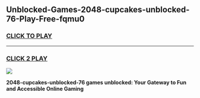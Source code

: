 
## Unblocked-Games-2048-cupcakes-unblocked-76-Play-Free-fqmu0
<h3>
<a href="https://premium76.site?title=2048-cupcakes-unblocked-76&ref=12A">CLICK TO PLAY</a></h3>
<hr>

<h3>
<a href="https://premium76.site?title=2048-cupcakes-unblocked-76&ref=12A">CLICK 2 PLAY</a>
  
</h3>

<a href="https://premium76.site?title=2048-cupcakes-unblocked-76&ref=12A"><img src="https://clearcache.store/games.png"></a>


**2048-cupcakes-unblocked-76 games unblocked: Your Gateway to Fun and Accessible Online Gaming**
